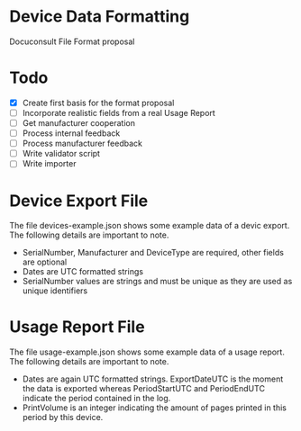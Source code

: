 # Device Data Formatting
Docuconsult File Format proposal

# Todo
- [x] Create first basis for the format proposal
- [ ] Incorporate realistic fields from a real Usage Report
- [ ] Get manufacturer cooperation
- [ ] Process internal feedback
- [ ] Process manufacturer feedback
- [ ] Write validator script
- [ ] Write importer

# Device Export File
The file devices-example.json shows some example data of a devic export. The following details are important to note.
- SerialNumber, Manufacturer and DeviceType are required, other fields are optional
- Dates are UTC formatted strings
- SerialNumber values are strings and must be unique as they are used as unique identifiers

# Usage Report File
The file usage-example.json shows some example data of a usage report. The following details are important to note.
- Dates are again UTC formatted strings. ExportDateUTC is the moment the data is exported whereas PeriodStartUTC and PeriodEndUTC indicate the period contained in the log.
- PrintVolume is an integer indicating the amount of pages printed in this period by this device.
